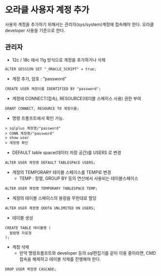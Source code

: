# 오라클 사용자 계정 추가
사용자 계정을 추가하기 위해서는 관리자(sys/system)계정에 접속해야 한다.
오라클 developer 사용을 기준으로 한다.

## 관리자
* 12c / 18c 에서 11g 방식으로 계정을 추가하거나 삭제
```
ALTER SESSION SET "_ORACLE_SCRIPT" = true;
```

* 계정 추가, 암호 : "password"
```
CREATE USER 계정이름 IDENTIFIED BY "password";
```

* 계정에 CONNECT(접속), RESOURCE(테이블 스페이스 사용) 권한 부여
```
GRANT CONNECT, RESOURCE TO 계정이름;
```

* 명령 프롬프트에서 확인 가능.
```
> sqlplus 계정명/"password"
> CONN 계정명/"password"
> show user
> 계정명 확인
```

* DEFAULT table space(데이터 저장 공간)를 USERS 로 변경
```
ALTER USER 계정명 DEFAULT TABLESPACE USERS;
```

* 계정의 TEMPORARY 테이블 스페이스를 TEMP로 변경 
  - TEMP : 정렬, GROUP BY 등의 연산에서 사용되는 테이블스페이스
```
ALTER USER 계정명 TEMPORARY TABLESPACE TEMP;
```

* 계정의 테이블 스페이스의 용량을 무한대로 할당
```
ALTER USER 계정명 QUOTA UNLIMITED ON USERS;
```

* 테이블 생성
```
CREATE TABLE 테이블명 (
  컬럼명 자료형
);
```

* 계정 삭제
  - 만약 명령프롬프트와 developer 등의 sql편집기를 같이 이용 중이라면, CMD 접속을 해제하고 테이블 삭제를 진행해야 한다.
```
DROP USER 계정명 CASCADE;
```
